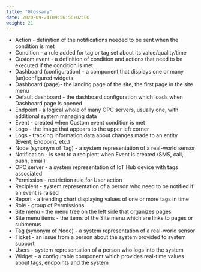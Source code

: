 ```yaml
---
title: "Glossary"
date: 2020-09-24T09:56:56+02:00
weight: 21
---
```


- Action - definition of the notifications needed to be sent when the condition is met
- Condition - a rule added for tag or tag set about its value/quality/time
- Custom event - a definition of condition and actions that need to be executed if the condition is met
- Dashboard (configuration) - a component that displays one or many (un)configured widgets
- Dashboard (page)- the landing page of the site, the first page in the site menu 
- Default dashboard - the dashboard configuration which loads when Dashboard page is opened
- Endpoint - a logical whole of many OPC servers, usually one, with additional system managing data
- Event - created when Custom event condition is met
- Logo - the image that appears to the upper left corner
- Logs - tracking information data about changes made to an entity (Event, Endpoint, etc.)
- Node (synonym of Tag) - a system representation of a real-world sensor
- Notification - is sent to a recipient when Event is created (SMS, call, push, email)
- OPC server - a system representation of IoT Hub device with tags associated
- Permission - restriction rule for User action
- Recipient - system representation of a person who need to be notified if an event is raised
- Report - a trending chart displaying values of one or more tags in time
- Role - group of Permissions
- Site menu - the menu tree on the left side that organizes pages
- Site menu items - the items of the Site menu which are links to pages or submenus
- Tag (synonym of Node) - a system representation of a real-world sensor
- Ticket - an issue from a person about the system provided to system support
- Users - system representation of a person who logs into the system
- Widget - a configurable component which provides real-time values about tags, endpoints and the system




